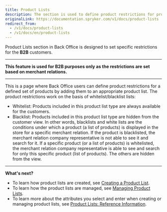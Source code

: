 ```yaml
---
title: Product Lists
description: The section is used to define product restrictions for product sets by adding them to an appropriate product list in the Back Office.
originalLink: https://documentation.spryker.com/v1/docs/product-lists
redirect_from:
  - /v1/docs/product-lists
  - /v1/docs/en/product-lists
---
```


Product Lists section in Back Office is designed to set specific restrictions for the **B2B** customers. 
***
**This feature is used for B2B purposes only as the restrictions are set based on merchant relations.**
***
This is a page where Back Office users can define product restrictions for a defined set of products by adding them to an appropriate product list.
The product restrictions work on the basis of whitelist/blacklist lists:
* Whitelist: Products included in this product list type are always available for the customers.
* Blacklist: Products included in this product list type are hidden from the customer view.
In other words, blacklists and white lists are the conditions under which a product (a list of products) is displayed in the store for a specific merchant relation. If the product is blacklisted, the merchant relation company representative is not able to see it and search for it. 
If a specific product (or a list of products) is whitelisted, the merchant relation company representative is able to see and search for only this specific product (list of products). The others are hidden from the view.
***
**What's next?**

* To learn how product lists are created, see [Creating a Product List](/docs/scos/user/user-guides/201811.0/back-office-user-guide/products/product-lists/creating-a-product-list.html).
* To learn how the product lists are managed, see [Managing Product Lists](/docs/scos/user/user-guides/201811.0/back-office-user-guide/products/product-lists/managing-product-lists.html).
* To learn more about the attributes you select and enter when creating or managing product lists, see [Product Lists: Reference Information](/docs/scos/user/user-guides/201811.0/back-office-user-guide/products/product-lists/references/product-lists-reference-information.html).
